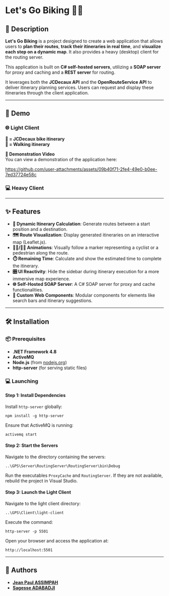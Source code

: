# Let's Go Biking 🚴‍♂️

## 📝 Description  
**Let's Go Biking** is a project designed to create a web application that allows users to **plan their routes**, **track their itineraries in real time**, and **visualize each step on a dynamic map**. It also provides a heavy (desktop) client for the routing server.

This application is built on **C# self-hosted servers**, utilizing a **SOAP server** for proxy and caching and a **REST server** for routing.

It leverages both the **JCDecaux API** and the **OpenRouteService API** to deliver itinerary planning services. Users can request and display these itineraries through the client application.

---

## 🚀 Demo

### 🌐 Light Client  
**🔵 = JCDecaux bike itinerary**  
**🔴 = Walking itinerary**

**🎥 Demonstration Video**  
You can view a demonstration of the application here:  

https://github.com/user-attachments/assets/09b40f71-2fe4-49e0-b0ee-7ed37724e58c




### 💻 Heavy Client

---

## ✨ Features

- **📍 Dynamic Itinerary Calculation**: Generate routes between a start position and a destination.  
- **🗺️ Route Visualization**: Display generated itineraries on an interactive map (Leaflet.js).  
- **🚶‍♂️/🚴‍♂️ Animations**: Visually follow a marker representing a cyclist or a pedestrian along the route.  
- **⏱️ Remaining Time**: Calculate and show the estimated time to complete the itinerary.  
- **🎛️ UI Reactivity**: Hide the sidebar during itinerary execution for a more immersive map experience.  
- **🌐 Self-Hosted SOAP Server**: A C# SOAP server for proxy and cache functionalities.  
- **🧩 Custom Web Components**: Modular components for elements like search bars and itinerary suggestions.

---

## 🛠️ Installation

### 📦 Prerequisites

- **.NET Framework 4.8**  
- **ActiveMQ**  
- **Node.js** (from [nodejs.org](https://nodejs.org/))  
- **http-server** (for serving static files)

### 💻 Launching

#### Step 1: Install Dependencies

Install `http-server` globally:
```
npm install -g http-server
```

Ensure that ActiveMQ is running:
```
activemq start
```

#### Step 2: Start the Servers
Navigate to the directory containing the servers:

```
..\GPS\Server\RoutingServer\RoutingServer\bin\Debug
```


Run the executables `ProxyCache` and `RoutingServer`. If they are not available, rebuild the project in Visual Studio.


#### Step 3: Launch the Light Client

Navigate to the light client directory:
```
..\GPS\Client\light-client
```

Execute the command:
```
http-server -p 5501
```

Open your browser and access the application at:
```
http://localhost:5501
```



---

## 👥 Authors

- [**Jean Paul ASSIMPAH**](https://github.com/komi-assimpah)  
- [**Sagesse ADABADJI**](https://github.com/Sagesse554)
